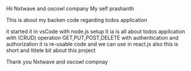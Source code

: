 Hii Nxtwave and oscowl company 
My self prashanth 

This is about my backen code regarding todos application 

it started it in vsCode with node.js setup 
It ia is all about todos appilcation with (CRUD) operation 
GET,PUT,POST,DELETE with authentication and authorization 
it is re-usable code and we can use in react.js also this is short and littele bit about this project 


Thank you Nxtwave and oscowl compnay 
